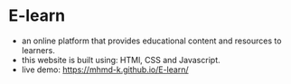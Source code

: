 # E-learn
- an online platform that provides educational content and resources to learners.
- this website is built using: HTMl, CSS and Javascript. 
- live demo: https://mhmd-k.github.io/E-learn/
